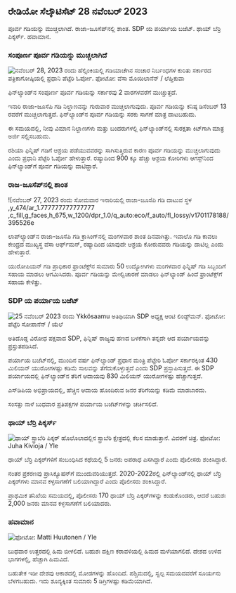 ರೇಡಿಯೋ ಸೆಲ್ಕೌಟಿಸೆಟ್ 28 ನವೆಂಬರ್ 2023
-------------------------------

ಪೂರ್ವ ಗಡಿಯನ್ನು ಮುಚ್ಚಲಾಗಿದೆ. ರಾಜಾ-ಜೂಸೆಪ್‌ನಲ್ಲಿ ಶಾಂತ. SDP ಯ ಪರ್ಯಾಯ ಬಜೆಟ್. ಥಾಯ್ ಬೆರ್ರಿ ಪಿಕ್ಕರ್ಸ್. ಹವಾಮಾನ.

### ಸಂಪೂರ್ಣ ಪೂರ್ವ ಗಡಿಯನ್ನು ಮುಚ್ಚಲಾಗಿದೆ

![ನವೆಂಬರ್ 28, 2023 ರಂದು ಹೆಲ್ಸಿಂಕಿಯಲ್ಲಿ ಗಡಿಯಾಚೆಗಿನ ಸಂಚಾರ ನಿರ್ಬಂಧಗಳ ಕುರಿತು ಸರ್ಕಾರದ ಪತ್ರಿಕಾಗೋಷ್ಠಿಯಲ್ಲಿ ಪ್ರಧಾನಿ ಪೆಟ್ಟೆರಿ ಓರ್ಪೋ. ಫೋಟೋ: ವೆಸಾ ಮೊಯಿಲಾನೆನ್ / ಲೆಹ್ತಿಕುವಾ](https://images.cdn.yle.fi/image/upload/c_crop,h_2880,w_5120,x_0,y_533/ar_1.777777777777777,c_fill,g_faces,h_675,w_1200/dpr_1.0/q_auto:eco/f_auto/fl7901895065f7fb63bc0)

ಫಿನ್‌ಲ್ಯಾಂಡ್‌ನ ಸಂಪೂರ್ಣ ಪೂರ್ವ ಗಡಿಯನ್ನು ಸರ್ಕಾರವು 2 ವಾರಗಳವರೆಗೆ ಮುಚ್ಚುತ್ತದೆ.

ಇನಾರಿ ರಾಜಾ-ಜೂಸೆಪಿ ಗಡಿ ನಿಲ್ದಾಣವನ್ನು ಗುರುವಾರ ಮುಚ್ಚಲಾಗುವುದು. ಪೂರ್ವ ಗಡಿಯನ್ನು ಕನಿಷ್ಠ ಡಿಸೆಂಬರ್ 13 ರವರೆಗೆ ಮುಚ್ಚಲಾಗುತ್ತದೆ. ಫಿನ್‌ಲ್ಯಾಂಡ್‌ನ ಪೂರ್ವ ಗಡಿಯನ್ನು ಸರಕು ಸಾಗಣೆ ಮಾತ್ರ ದಾಟಬಹುದು.

ಈ ಸಮಯದಲ್ಲಿ, ನೀವು ವಿಮಾನ ನಿಲ್ದಾಣಗಳು ಮತ್ತು ಬಂದರುಗಳಲ್ಲಿ ಫಿನ್‌ಲ್ಯಾಂಡ್‌ನಲ್ಲಿ ಸುರಕ್ಷತಾ ಕಿಟ್‌ಗಾಗಿ ಮಾತ್ರ ಅರ್ಜಿ ಸಲ್ಲಿಸಬಹುದು.

ರಶಿಯಾ ಫಿನ್ನಿಷ್ ಗಡಿಗೆ ಆಶ್ರಯ ಪಡೆಯುವವರನ್ನು ಸಾಗಿಸುತ್ತಿರುವ ಕಾರಣ ಪೂರ್ವ ಗಡಿಯನ್ನು ಮುಚ್ಚಲಾಗುವುದು ಎಂದು ಪ್ರಧಾನಿ ಪೆಟ್ಟೆರಿ ಓರ್ಪೋ ಹೇಳುತ್ತಾರೆ. ರಷ್ಯಾದಿಂದ 900 ಕ್ಕೂ ಹೆಚ್ಚು ಆಶ್ರಯ ಕೋರಿಗಳು ಆಗಸ್ಟ್‌ನಿಂದ ಫಿನ್‌ಲ್ಯಾಂಡ್‌ಗೆ ಪೂರ್ವ ಗಡಿಯನ್ನು ದಾಟಿದ್ದಾರೆ.

### ರಾಜ-ಜೂಸೆಪ್‌ನಲ್ಲಿ ಶಾಂತ

![ನವೆಂಬರ್ 27, 2023 ರಂದು ಸೋಮವಾರ ಇನಾರಿಯಲ್ಲಿ ರಾಜಾ-ಜೂಸೆಪಿ ಗಡಿ ದಾಟುವ ಸ್ಥಳ ,y_474/ar_1.777777777777777 ,c_fill,g_faces,h_675,w_1200/dpr_1.0/q_auto:eco/f_auto/fl_lossy/v1701178188/395526e

ಲಾಪ್‌ಲ್ಯಾಂಡ್‌ನ ರಾಜಾ-ಜೂಸೆಪಿ ಗಡಿ ಕ್ರಾಸಿಂಗ್‌ನಲ್ಲಿ ಮಂಗಳವಾರ ಶಾಂತ ದಿನವಾಗಿತ್ತು. ಇವಾಲೊ ಗಡಿ ಕಾವಲು ಕೇಂದ್ರದ ಮುಖ್ಯಸ್ಥ ವೆಸಾ ಆರ್ಫ್‌ಮನ್, ರಷ್ಯಾದಿಂದ ಯಾವುದೇ ಆಶ್ರಯ ಕೋರುವವರು ಗಡಿಯನ್ನು ದಾಟಿಲ್ಲ ಎಂದು ಹೇಳುತ್ತಾರೆ.

ಯುರೋಪಿಯನ್ ಗಡಿ ಪ್ರಾಧಿಕಾರ ಫ್ರಾಂಟೆಕ್ಸ್‌ನ ಸುಮಾರು 50 ಉದ್ಯೋಗಿಗಳು ಮಂಗಳವಾರ ಫಿನ್ನಿಷ್ ಗಡಿ ಸಿಬ್ಬಂದಿಗೆ ಸಹಾಯ ಮಾಡಲು ಆಗಮಿಸಿದರು. ಪೂರ್ವ ಗಡಿಯನ್ನು ಮೇಲ್ವಿಚಾರಣೆ ಮಾಡಲು ಫಿನ್‌ಲ್ಯಾಂಡ್ ಹಿಂದೆ ಫ್ರಾಂಟೆಕ್ಸ್‌ಗೆ ಸಹಾಯ ಕೇಳಿತ್ತು.

### SDP ಯ ಪರ್ಯಾಯ ಬಜೆಟ್

![25 ನವೆಂಬರ್ 2023 ರಂದು Ykkösaamu ಅತಿಥಿಯಾಗಿ SDP ಅಧ್ಯಕ್ಷ ಆಂಟಿ ಲಿಂಡ್ಟ್‌ಮನ್. ಫೋಟೋ: ಪೆಟ್ಟೆರಿ ಸೋಪಾನೆನ್ / ಯೆಲೆ](https://images.cdn.yle.fi/image/upload/c_crop,h_2250,w_4000,x_0,y_214/ar_1.777777777777777777,c_fill,g6_faces/hp_2750q_auto:eco/f_auto/fl_lossy/v1700900437/39-12065046561addd1ff4d)

ಅತಿದೊಡ್ಡ ವಿರೋಧ ಪಕ್ಷವಾದ SDP, ಫಿನ್ನಿಷ್ ರಾಜ್ಯವು ಹಣದ ಬಳಕೆಗಾಗಿ ತನ್ನದೇ ಆದ ಪರ್ಯಾಯವನ್ನು ಪ್ರಸ್ತುತಪಡಿಸಿದೆ.

ಪರ್ಯಾಯ ಬಜೆಟ್‌ನಲ್ಲಿ, ಮುಂದಿನ ವರ್ಷ ಫಿನ್‌ಲ್ಯಾಂಡ್ ಪ್ರಧಾನ ಮಂತ್ರಿ ಪೆಟ್ಟೇರಿ ಓರ್ಪೋ ಸರ್ಕಾರಕ್ಕಿಂತ 430 ಮಿಲಿಯನ್ ಯುರೋಗಳಷ್ಟು ಕಡಿಮೆ ಸಾಲವನ್ನು ತೆಗೆದುಕೊಳ್ಳುತ್ತದೆ ಎಂದು SDP ಪ್ರಸ್ತಾಪಿಸುತ್ತದೆ. ಈ SDP ಪರ್ಯಾಯದಲ್ಲಿ ಫಿನ್‌ಲ್ಯಾಂಡ್‌ನ ತೆರಿಗೆ ಆದಾಯವು 830 ಮಿಲಿಯನ್ ಯುರೋಗಳಷ್ಟು ಹೆಚ್ಚಾಗುತ್ತದೆ.

ಎಸ್‌ಡಿಪಿಯ ಅಭಿಪ್ರಾಯದಲ್ಲಿ, ಹೆಚ್ಚಿನ ಆದಾಯ ಹೊಂದಿರುವ ಜನರ ತೆರಿಗೆಯನ್ನು ಕಡಿಮೆ ಮಾಡಬಾರದು.

ಸಂಸತ್ತು ನಾಳೆ ಬುಧವಾರ ಪ್ರತಿಪಕ್ಷಗಳ ಪರ್ಯಾಯ ಬಜೆಟ್‌ಗಳನ್ನು ಚರ್ಚಿಸಲಿದೆ.

### ಥಾಯ್ ಬೆರ್ರಿ ಪಿಕ್ಕರ್ಸ್

![ಥಾಯ್ ಸ್ಟ್ರಾಬೆರಿ ಪಿಕ್ಕರ್ ಹೊಲೊಲಾದಲ್ಲಿನ ಸ್ಟ್ರಾಬೆರಿ ಕ್ಷೇತ್ರದಲ್ಲಿ ಕೆಲಸ ಮಾಡುತ್ತಾನೆ. ವಿವರಣೆ ಚಿತ್ರ. ಫೋಟೋ: Juha Kivioja / Yle](https://images.cdn.yle.fi/image/upload/c_crop,h_3158,w_5615,x_0,y_362/ar_1.777777777777777777,c_fill,g6_faces/hp_2750,wd_01q_auto:eco/f_auto/fl_lossy/v1697111616/39-11854426527dce6a43a2)

ಥಾಯ್ ಬೆರ್ರಿ ಪಿಕ್ಕರ್‌ಗಳಿಗೆ ಸಂಬಂಧಿಸಿದ ಕಥೆಯಲ್ಲಿ 5 ಜನರು ಅಪರಾಧ ಎಸಗಿದ್ದಾರೆ ಎಂದು ಪೊಲೀಸರು ಶಂಕಿಸಿದ್ದಾರೆ.

ನಂತರ ಪ್ರಕರಣವು ಪ್ರಾಸಿಕ್ಯೂಷನ್‌ಗೆ ಮುಂದುವರಿಯುತ್ತದೆ. 2020-2022ರಲ್ಲಿ ಫಿನ್‌ಲ್ಯಾಂಡ್‌ನಲ್ಲಿ ಥಾಯ್ ಬೆರ್ರಿ ಪಿಕ್ಕರ್‌ಗಳು ಮಾನವ ಕಳ್ಳಸಾಗಣೆಗೆ ಬಲಿಯಾಗಿದ್ದಾರೆ ಎಂದು ಪೊಲೀಸರು ಶಂಕಿಸಿದ್ದಾರೆ.

ಪ್ರಾಥಮಿಕ ತನಿಖೆಯ ಸಮಯದಲ್ಲಿ, ಪೊಲೀಸರು 170 ಥಾಯ್ ಬೆರ್ರಿ ಪಿಕ್ಕರ್‌ಗಳನ್ನು ಕಂಡುಕೊಂಡರು, ಆದರೆ ಬಹುಶಃ 2,000 ಜನರು ಮಾನವ ಕಳ್ಳಸಾಗಣೆಗೆ ಬಲಿಯಾದರು.

### ಹವಾಮಾನ

![ ಫೋಟೋ: Matti Huutonen / Yle](https://images.cdn.yle.fi/image/upload/c_crop,h_1080,w_1919,x_0,y_0/ar_1.77777777777777777,c_fill,g1_faces.d_1700/q_auto:eco/f_auto/fl_lossy/v1701179634/39-12078316565f0cf485dd)

ಬುಧವಾರ ಉತ್ತರದಲ್ಲಿ ಹಿಮ ಬೀಳಲಿದೆ. ಬಹುಶಃ ದಕ್ಷಿಣ ಕರಾವಳಿಯಲ್ಲಿ ಹಿಮದ ಮಳೆಯಾಗಲಿದೆ. ದೇಶದ ಉಳಿದ ಭಾಗಗಳಲ್ಲಿ, ಹೆಚ್ಚಾಗಿ ಹಿಮವಿದೆ.

ಬಹುತೇಕ ಇಡೀ ದೇಶವು ಆಕಾಶದಲ್ಲಿ ಮೋಡಗಳನ್ನು ಹೊಂದಿದೆ. ಪಶ್ಚಿಮದಲ್ಲಿ, ಸ್ವಲ್ಪ ಸಮಯದವರೆಗೆ ಸೂರ್ಯನು ಬೆಳಗಬಹುದು. ಇದು ಶೂನ್ಯಕ್ಕಿಂತ ಸುಮಾರು 5 ಡಿಗ್ರಿಗಳಷ್ಟು ಕಡಿಮೆಯಾಗಿದೆ.